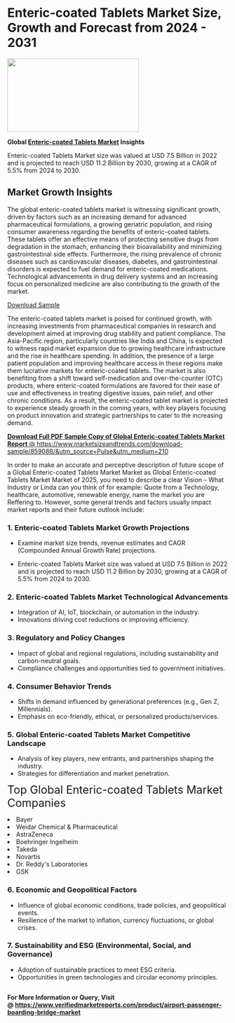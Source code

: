 <H1>Enteric-coated Tablets Market Size, Growth and Forecast from 2024 - 2031</H1><img class="aligncenter size-medium wp-image-584254" src="https://thirdeyenews.in/wp-content/uploads/2024/09/Global-Market-Research-300x168.jpeg" alt="" width="300" height="168" /><p><strong>Global&nbsp;<a href="https://www.marketsizeandtrends.com/download-sample/859088/&amp;utm_source=Pulse&amp;utm_medium=210">Enteric-coated Tablets Market</a> Insights</strong></p><p>Enteric-coated Tablets Market size was valued at USD 7.5 Billion in 2022 and is projected to reach USD 11.2 Billion by 2030, growing at a CAGR of 5.5% from 2024 to 2030.</p><p><h2>Market Growth Insights</h2> The global enteric-coated tablets market is witnessing significant growth, driven by factors such as an increasing demand for advanced pharmaceutical formulations, a growing geriatric population, and rising consumer awareness regarding the benefits of enteric-coated tablets. These tablets offer an effective means of protecting sensitive drugs from degradation in the stomach, enhancing their bioavailability and minimizing gastrointestinal side effects. Furthermore, the rising prevalence of chronic diseases such as cardiovascular diseases, diabetes, and gastrointestinal disorders is expected to fuel demand for enteric-coated medications. Technological advancements in drug delivery systems and an increasing focus on personalized medicine are also contributing to the growth of the market. <p><a href="#">Download Sample</a></p> The enteric-coated tablets market is poised for continued growth, with increasing investments from pharmaceutical companies in research and development aimed at improving drug stability and patient compliance. The Asia-Pacific region, particularly countries like India and China, is expected to witness rapid market expansion due to growing healthcare infrastructure and the rise in healthcare spending. In addition, the presence of a large patient population and improving healthcare access in these regions make them lucrative markets for enteric-coated tablets. The market is also benefiting from a shift toward self-medication and over-the-counter (OTC) products, where enteric-coated formulations are favored for their ease of use and effectiveness in treating digestive issues, pain relief, and other chronic conditions. As a result, the enteric-coated tablet market is projected to experience steady growth in the coming years, with key players focusing on product innovation and strategic partnerships to cater to the increasing demand. <p><a href="#"></p><p><span class=""><strong>Download Full PDF Sample Copy of Global Enteric-coated Tablets Market Report</strong> @ <a href="https://www.marketsizeandtrends.com/download-sample/859088/&amp;utm_source=Pulse&amp;utm_medium=210" target="_blank">https://www.marketsizeandtrends.com/download-sample/859088/&amp;utm_source=Pulse&amp;utm_medium=210</a></span></p><p>In order to make an accurate and perceptive description of future scope of a Global&nbsp;Enteric-coated Tablets Market Market as Global&nbsp;Enteric-coated Tablets Market Market of 2025, you need to describe a clear Vision &ndash; What Industry or Linda can you think of for example: Quote from a Technology, healthcare, automotive, renewable energy, name the market you are Reffering to. However, some general trends and factors usually impact market reports and their future outlook include:</p><h3>1.&nbsp;<strong>Enteric-coated Tablets Market Growth Projections</strong></h3><ul><li>Examine market size trends, revenue estimates and CAGR (Compounded Annual Growth Rate) projections.</li><li><p>Enteric-coated Tablets Market size was valued at USD 7.5 Billion in 2022 and is projected to reach USD 11.2 Billion by 2030, growing at a CAGR of 5.5% from 2024 to 2030.</p></li></ul><h3>2.&nbsp;<strong>Enteric-coated Tablets Market Technological Advancements</strong></h3><ul><li>Integration of AI, IoT, blockchain, or automation in the industry.</li><li>Innovations driving cost reductions or improving efficiency.</li></ul><h3>3.&nbsp;<strong>Regulatory and Policy Changes</strong></h3><ul><li>Impact of global and regional regulations, including sustainability and carbon-neutral goals.</li><li>Compliance challenges and opportunities tied to government initiatives.</li></ul><h3>4.&nbsp;<strong>Consumer Behavior Trends</strong></h3><ul><li>Shifts in demand influenced by generational preferences (e.g., Gen Z, Millennials).</li><li>Emphasis on eco-friendly, ethical, or personalized products/services.</li></ul><h3>5.&nbsp;<strong>Global Enteric-coated Tablets Market Competitive Landscape</strong></h3><ul><li>Analysis of key players, new entrants, and partnerships shaping the industry.</li><li>Strategies for differentiation and market penetration.</li></ul><p data-pm-slice="1 1 []"><span style="color: inherit; font-family: inherit; font-size: 25px;">Top Global Enteric-coated Tablets Market Companies</span></p><div class="" data-test-id=""><p><li>Bayer</li><li> Weidar Chemical & Pharmaceutical</li><li> AstraZeneca</li><li> Boehringer Ingelheim</li><li> Takeda</li><li> Novartis</li><li> Dr. Reddy's Laboratories</li><li> GSK</li></p></div><h3>6.&nbsp;<strong>Economic and Geopolitical Factors</strong></h3><ul><li>Influence of global economic conditions, trade policies, and geopolitical events.</li><li>Resilience of the market to inflation, currency fluctuations, or global crises.</li></ul><h3>7.&nbsp;<strong>Sustainability and ESG (Environmental, Social, and Governance)</strong></h3><ul><li>Adoption of sustainable practices to meet ESG criteria.</li><li>Opportunities in green technologies and circular economy principles.</li></ul><h2><strong style="font-size: 14px;">For More Information or Query, Visit @&nbsp;</strong><a style="background-color: #ffffff; font-size: 14px;" href="https://www.marketsizeandtrends.com/report/enteric-coated-tablets-market/" target="_blank">https://www.verifiedmarketreports.com/product/airport-passenger-boarding-bridge-market</a></h2>
